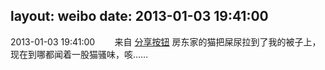layout: weibo
date: 2013-01-03 19:41:00
---
<meta name="referrer" content="no-referrer" />

2013-01-03 19:41:00  &nbsp;&nbsp;&nbsp;&nbsp;&nbsp;&nbsp; 来自 <a href="http://app.weibo.com/t/feed/cUcI1A" rel="nofollow">分享按钮</a>
房东家的猫把屎尿拉到了我的被子上，现在到哪都闻着一股猫骚味，咳…… ​​​
